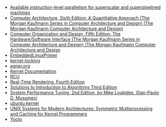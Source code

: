- [Available instruction-level parallelism for superscalar and superpipelined machines](https://dl.acm.org/citation.cfm?id=68207)
- [Computer Architecture, Sixth Edition: A Quantitative Approach (The Morgan Kaufmann Series in Computer Architecture and Design) (The Morgan Kaufmann Computer Architecture and Design)](https://www.amazon.com/-/zh/Computer-Architecture-Sixth-Quantitative-Approach/dp/0128119055/ref=dp_ob_title_bk)
- [Computer Organization and Design, Fifth Edition: The Hardware/Software Interface (The Morgan Kaufmann Series in Computer Architecture and Design) (The Morgan Kaufmann Computer Architecture and Design](https://www.amazon.com/Computer-Organization-Design-Fifth-Edition/dp/0124077269)
- [EmbeddedLinuxPrimer](http://www.embeddedlinux.org.cn/EmbeddedLinuxPrimer/)
- [kernel-locking](https://mirrors.edge.kernel.org/pub/linux/kernel/people/rusty/kernel-locking/)
- [agner.org](https://www.agner.org/?e=0#0)
- [Kernel Documentation](https://www.kernel.org/doc/html/latest/)
- [RCU](http://www.rdrop.com/users/paulmck/RCU/)
- [Real-Time Rendering, Fourth Edition]()
- [Solutions to Introduction to Algorithms Third Edition](https://walkccc.github.io/CLRS/)
- [System Performance Tuning, 2nd Edition, by Mike Loukides, Gian-Paolo D. Musumeci](https://www.oreilly.com/library/view/system-performance-tuning/059600284X/)
- [ubuntu kernel](https://wiki.ubuntu.com/Kernel)
- [UNIX Systems for Modern Architectures: Symmetric Multiprocessing and Caching for Kernel Programmers]()
- [Yocto](https://wiki.yoctoproject.org/wiki/Main_Page)
